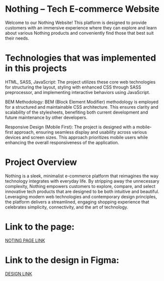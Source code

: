 # Nothing – Tech E-commerce Website

Welcome to our Nothing Website! This platform is designed to provide customers with an immersive experience where they can explore and learn about various Nothing products and conveniently find those that best suit their needs.

# Technologies that was implemented in this projects
HTML, SASS, JavaScript: The project utilizes these core web technologies for structuring the layout, styling with enhanced CSS through SASS preprocessor, and implementing interactive behaviors using JavaScript.

BEM Methodology: BEM (Block Element Modifier) methodology is employed for a structured and maintainable CSS architecture. This ensures clarity and scalability of the stylesheets, benefiting both current development and future maintenance by other developers.

Responsive Design (Mobile First): The project is designed with a mobile-first approach, ensuring seamless display and usability across various devices and screen sizes. This approach prioritizes mobile users while enhancing the overall responsiveness of the application.

# Project Overview
Nothing is a sleek, minimalist e-commerce platform that reimagines the way technology integrates with everyday life. By stripping away the unnecessary complexity, Nothing empowers customers to explore, compare, and select innovative tech products that are designed to be both intuitive and beautiful. Leveraging modern web technologies and contemporary design principles, the platform delivers a streamlined, engaging shopping experience that celebrates simplicity, connectivity, and the art of technology.
# Link to the page:

[NOTING PAGE LINK](https://AndreaTkachuk.github.io/Nothing_landing/)

# Link to the design in Figma:

[DESIGN LINK](https://www.figma.com/design/DtkQmQ797hk0nI4KfMi2Uq/BOSE-New-Version?node-id=6802-139&node-type=canvas&t=XTVVj9pNvf5Fi0sb-0)
